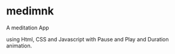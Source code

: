 # medimnk
A meditation App

using Html, CSS and Javascript with Pause and Play and Duration animation.
